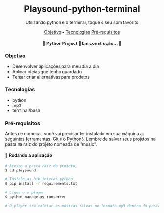 <h1 align="center"> Playsound-python-terminal </h1>

<p align="center"> Utilizando python e o terminal, toque o seu som favorito</p>

<p align="center">  <a href="#objetivo">Objetivo</a> •  <a href="#tecnologias">Tecnologias</a> <a href="#pré-requisitos">Pré-requisitos</a></p>

<h4 align="center">  🚧  Python Project 🚀 Em construção...  🚧 </h4>

### Objetivo

- Desenvolver aplicações para meu dia a dia
- Aplicar ideias que tenho guardado
- Tentar criar alternativas para produtos

### Tecnologias

- python
- mp3
- terminal/bash

### Pré-requisitos 

Antes de começar, você vai precisar ter instalado em sua máquina as seguintes ferramentas: [Git]([https://git-scm.com](https://git-scm.com/)) e o [Python3](https://www.python.org/). Lembre de salvar seus projetos na pasta na raiz do projeto nomeada de "music".

<h4>  🎲 Rodando a aplicação </h4>

````bash
# Acesse a pasta raiz do projeto, 
$ cd playsound

# Instale as bibliotecas python
$ pip install -r requirements.txt

# Ligue o o player
$ python manage.py runserver

# O player irá coletar as músicas salvas no formato mp3 dentro da pasta music na raiz do projeto

````

